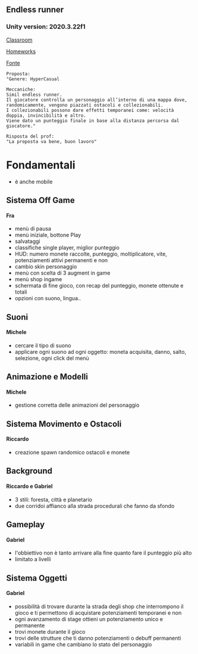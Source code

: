 ## Endless runner

### Unity version: 2020.3.22f1

[Classroom](https://classroom.google.com/u/2/c/NDMyODE2MzMxNzky/a/NDQzMzU1Mjc1NjI2/details)

[Homeworks](https://mega.nz/file/8p1WkKCZ#A8-EQJq6pvmOkuNbb6ecuveq2p7KXDH_vU_ymk6Gvs8)

[Fonte](https://www.youtube.com/watch?v=CmuAAf1mhiY)

````
Proposta:
"Genere: HyperCasual

Meccaniche:
Simil endless runner.
Il giocatore controlla un personaggio all’interno di una mappa dove, randomicamente, vengono piazzati ostacoli e collezionabili.
I collezionabili possono dare effetti temporanei come: velocità doppia, invincibilità e altro.
Viene dato un punteggio finale in base alla distanza percorsa dal giocatore."

Risposta del prof:
"La proposta va bene, buon lavoro"
````

# Fondamentali
- è anche mobile

## Sistema Off Game
#### Fra
- menù di pausa
- menù iniziale, bottone Play
- salvataggi
- classifiche single player, miglior punteggio 
- HUD: numero monete raccolte, punteggio, moltiplicatore, vite, potenziamenti attivi permanenti e non
- cambio skin personaggio
- menù con scelta di 3 augment in game
- menù shop ingame
- schermata di fine gioco, con recap del punteggio, monete ottenute e totali
- opzioni con suono, lingua..

## Suoni
#### Michele
- cercare il tipo di suono
- applicare ogni suono ad ogni oggetto:
		moneta acquisita, danno, salto, selezione, ogni click del menù

## Animazione e Modelli
#### Michele
- gestione corretta delle animazioni del personaggio

## Sistema Movimento e Ostacoli
#### Riccardo 
- creazione spawn randomico ostacoli e monete

## Background
#### Riccardo e Gabriel
- 3 stili: foresta, città e planetario
- due corridoi affianco alla strada procedurali che fanno da sfondo 

## Gameplay
#### Gabriel
- l'obbiettivo non è tanto arrivare alla fine quanto fare il punteggio più alto
- limitato a livelli

## Sistema Oggetti
#### Gabriel
- possibilità di trovare durante la strada degli shop che interrompono il gioco e ti permettono di acquistare potenziamenti temporanei e non
- ogni avanzamento di stage ottieni un potenziamento unico e permanente
- trovi monete durante il gioco
- trovi delle strutture che ti danno potenziamenti o debuff permanenti
- variabili in game che cambiano lo stato del personaggio
